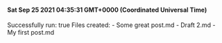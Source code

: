 
  #### Sat Sep 25 2021 04:35:31 GMT+0000 (Coordinated Universal Time)
  Successfully run: true
  Files created: 
  	 - Some great post.md
	 - Draft 2.md
	 - My first post.md
  